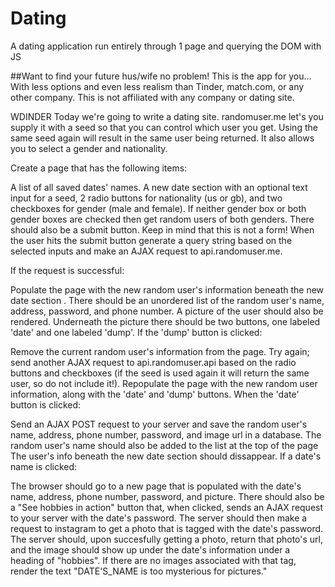 # Dating
A dating application run entirely through 1 page and querying the DOM with JS



##Want to find your future hus/wife no problem!
This is the app for you... With less options and even less realism than Tinder, match.com, or any other company. This is not affiliated with any company or dating site.

WDINDER
Today we're going to write a dating site. randomuser.me let's you supply it with a seed so that you can control which user you get. Using the same seed again will result in the same user being returned. It also allows you to select a gender and nationality.

Create a page that has the following items:

A list of all saved dates' names.
A new date section with an optional text input for a seed, 2 radio buttons for nationality (us or gb), and two checkboxes for gender (male and female). If neither gender box or both gender boxes are checked then get random users of both genders. There should also be a submit button. Keep in mind that this is not a form!
When the user hits the submit button generate a query string based on the selected inputs and make an AJAX request to api.randomuser.me.

If the request is successful:

Populate the page with the new random user's information beneath the new date section .
There should be an unordered list of the random user's name, address, password, and phone number. A picture of the user should also be rendered.
Underneath the picture there should be two buttons, one labeled 'date' and one labeled 'dump'.
If the 'dump' button is clicked:

Remove the current random user's information from the page.
Try again; send another AJAX request to api.randomuser.api based on the radio buttons and checkboxes (if the seed is used again it will return the same user, so do not include it!).
Repopulate the page with the new random user information, along with the 'date' and 'dump' buttons.
When the 'date' button is clicked:

Send an AJAX POST request to your server and save the random user's name, address, phone number, password, and image url in a database.
The random user's name should also be added to the list at the top of the page
The user's info beneath the new date section should dissappear.
If a date's name is clicked:

The browser should go to a new page that is populated with the date's name, address, phone number, password, and picture.
There should also be a "See hobbies in action" button that, when clicked, sends an AJAX request to your server with the date's password.
The server should then make a request to instagram to get a photo that is tagged with the date's password.
The server should, upon succesfully getting a photo, return that photo's url, and the image should show up under the date's information under a heading of "hobbies". If there are no images associated with that tag, render the text "DATE'S_NAME is too mysterious for pictures."